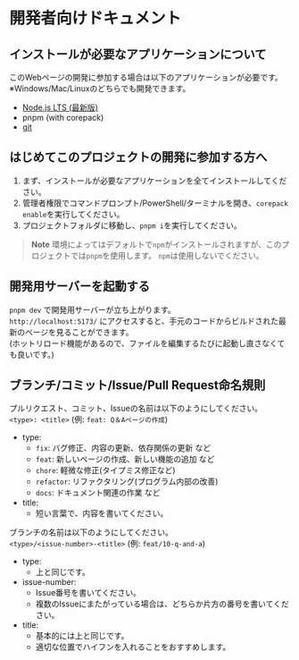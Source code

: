# 開発者向けドキュメント

## インストールが必要なアプリケーションについて
このWebページの開発に参加する場合は以下のアプリケーションが必要です。  
※Windows/Mac/Linuxのどちらでも開発できます。
- [Node.js LTS (最新版)](https://nodejs.org/ja/download)
- pnpm (with corepack)
- [git](https://git-scm.com/downloads)

## はじめてこのプロジェクトの開発に参加する方へ
1. まず、インストールが必要なアプリケーションを全てインストールしてください。  
2. 管理者権限でコマンドプロンプト/PowerShell/ターミナルを開き、`corepack enable`を実行してください。
3. プロジェクトフォルダに移動し、`pnpm i`を実行してください。

> **Note**
> 環境によってはデフォルトで`npm`がインストールされますが、このプロジェクトでは`pnpm`を使用します。
> `npm`は使用しないでください。

## 開発用サーバーを起動する
`pnpm dev` で開発用サーバーが立ち上がります。  
`http://localhost:5173/` にアクセスすると、手元のコードからビルドされた最新のページを見ることができます。  
(ホットリロード機能があるので、ファイルを編集するたびに起動し直さなくても良いです。)

## ブランチ/コミット/Issue/Pull Request命名規則
プルリクエスト、コミット、Issueの名前は以下のようにしてください。  
`<type>: <title>` (例: `feat: Q＆Aページの作成`)  
- type:
  - `fix`: バグ修正、内容の更新、依存関係の更新 など
  - `feat`: 新しいページの作成、新しい機能の追加 など
  - `chore`: 軽微な修正(タイプミス修正など)
  - `refactor`: リファクタリング(プログラム内部の改善)
  - `docs`: ドキュメント関連の作業 など
- title:
  - 短い言葉で、内容を書いてください。

ブランチの名前は以下のようにしてください。  
`<type>/<issue-number>-<title>` (例: `feat/10-q-and-a`)
- type:
  - 上と同じです。
- issue-number:
  - Issue番号を書いてください。
  - 複数のIssueにまたがっている場合は、どちらか片方の番号を書いてください。
- title:
  - 基本的には上と同じです。
  - 適切な位置でハイフンを入れることをおすすめします。

